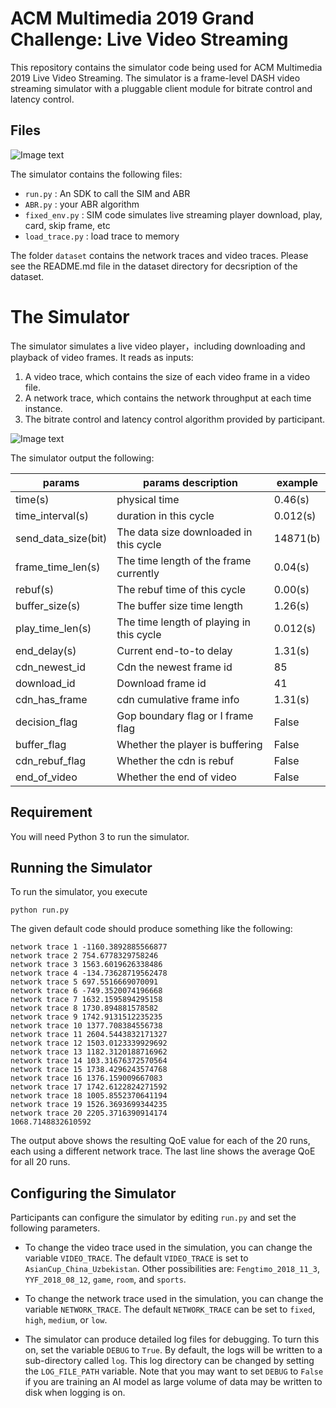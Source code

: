# ACM Multimedia 2019 Grand Challenge: Live Video Streaming

This repository contains the simulator code being used for ACM Multimedia 2019 Live Video Streaming.  The simulator is a frame-level DASH video streaming simulator with a pluggable client module for bitrate control and latency control.

## Files

![Image text](https://github.com/NGnetLab/Live-Video-Streaming-Challenge/blob/master/幻灯片1.gif)

The simulator contains the following files:

* `run.py` : An SDK to call the SIM and ABR
* `ABR.py` : your ABR algorithm
* `fixed_env.py` : SIM code simulates live streaming player download, play, card, skip frame, etc
* `load_trace.py` : load trace to memory

The folder `dataset` contains the network traces and video traces.  Please see the README.md file in the dataset directory for decsription of the dataset.

# The Simulator

The simulator simulates a live video player，including downloading and playback of video frames.  It reads as inputs:

1. A video trace, which contains the size of each video frame in a video file.
2. A network trace, which contains the network throughput at each time instance.
3. The bitrate control and latency control algorithm provided by participant.

![Image text](https://github.com/NGnetLab/Live-Video-Streaming-Challenge/blob/master/frame.png)    

The simulator output the following:

|   params           | params description                       |  example   |
| ------------------ | ---------------------------------------- | ---------- |
| time(s)            | physical time                            |   0.46(s)  |
| time_interval(s)   | duration in this cycle                   |   0.012(s) |  
| send_data_size(bit)| The data size downloaded in this cycle   |   14871(b) |
| frame_time_len(s)  | The time length of the frame currently   |   0.04(s)  |
| rebuf(s)           | The rebuf time of this cycle             |   0.00(s)  |
| buffer_size(s)     | The buffer size time length              |   1.26(s)  |
| play_time_len(s)   | The time length of playing in this cycle |   0.012(s) |
| end_delay(s)       | Current end-to-to delay                  |   1.31(s)  |
| cdn_newest_id      | Cdn the newest frame id                  |   85       |
| download_id        | Download frame id                        |   41       |
| cdn_has_frame      | cdn cumulative frame info                |   1.31(s)  |
| decision_flag      | Gop boundary flag or I frame flag        |   False    |
| buffer_flag        | Whether the player is buffering          |   False    |
| cdn_rebuf_flag     | Whether the cdn is rebuf                 |   False    |
| end_of_video       | Whether the end of video                 |   False    |

## Requirement

You will need Python 3 to run the simulator.

## Running the Simulator

To run the simulator, you execute

```
python run.py
```

The given default code should produce something like the following:

```
network trace 1 -1160.3892885566877
network trace 2 754.6778329758246
network trace 3 1563.6019626338486
network trace 4 -134.73628719562478
network trace 5 697.5516669070091
network trace 6 -749.3520074196668
network trace 7 1632.1595894295158
network trace 8 1730.894881578582
network trace 9 1742.9131512235235
network trace 10 1377.708384556738
network trace 11 2604.5443832171327
network trace 12 1503.0123339929692
network trace 13 1182.3120188716962
network trace 14 103.31676372570564
network trace 15 1738.4296243574768
network trace 16 1376.159009667083
network trace 17 1742.6122824271592
network trace 18 1005.8552370641194
network trace 19 1526.3693699344235
network trace 20 2205.3716390914174
1068.7148832610592
```

The output above shows the resulting QoE value for each of the 20 runs, each using a different network trace.  The last line shows the average QoE for all 20 runs.

## Configuring the Simulator

Participants can configure the simulator by editing `run.py` and set the following parameters.

* To change the video trace used in the simulation, you can change the variable `VIDEO_TRACE`.  The default `VIDEO_TRACE` is set to `AsianCup_China_Uzbekistan`.  Other possibilities are: `Fengtimo_2018_11_3`, `YYF_2018_08_12`, `game`, `room`, and `sports`.

* To change the network trace used in the simulation, you can change the variable `NETWORK_TRACE`.  The default `NETWORK_TRACE` can be set to `fixed`, `high`, `medium`, or `low`.

* The simulator can produce detailed log files for debugging.  To turn this on, set the variable `DEBUG` to `True`.  By default, the logs will be written to a sub-directory called `log`.  This log directory can be changed by setting the `LOG_FILE_PATH` variable.  Note that you may want to set `DEBUG` to `False` if you are training an AI model as large volume of data may be written to disk when logging is on.

 
              
